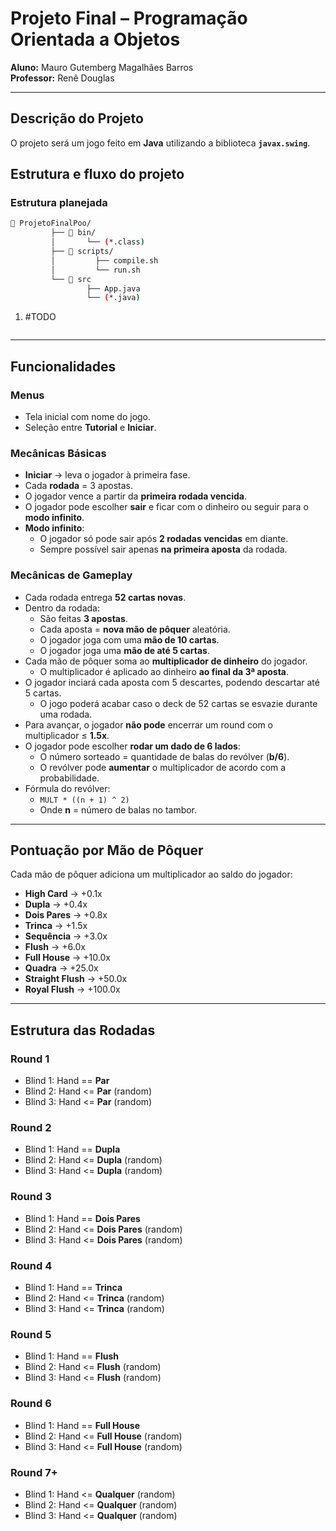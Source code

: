 # Projeto Final – Programação Orientada a Objetos
**Aluno:** Mauro Gutemberg Magalhães Barros  
**Professor:** Renê Douglas  

---

## Descrição do Projeto
O projeto será um jogo feito em **Java** utilizando a biblioteca **`javax.swing`**.


## Estrutura e fluxo do projeto  

### Estrutura planejada

```sh
📂 ProjetoFinalPoo/
         ├── 📂 bin/
         │       └── (*.class)
         ├── 📂 scripts/
         │         ├── compile.sh
         │         └── run.sh
         └── 📂 src
                 ├── App.java
                 └── (*.java)
```

1. #TODO
```sh

```

---

## Funcionalidades

### Menus
- Tela inicial com nome do jogo.  
- Seleção entre **Tutorial** e **Iniciar**.  

### Mecânicas Básicas
- **Iniciar** → leva o jogador à primeira fase.  
- Cada **rodada** = 3 apostas.  
- O jogador vence a partir da **primeira rodada vencida**.  
- O jogador pode escolher **sair** e ficar com o dinheiro ou seguir para o **modo infinito**.  
- **Modo infinito**:  
  - O jogador só pode sair após **2 rodadas vencidas** em diante.  
  - Sempre possível sair apenas **na primeira aposta** da rodada.  

### Mecânicas de Gameplay
- Cada rodada entrega **52 cartas novas**.  
- Dentro da rodada:  
  - São feitas **3 apostas**.  
  - Cada aposta = **nova mão de pôquer** aleatória.  
  - O jogador joga com uma **mão de 10 cartas**.  
  - O jogador joga uma **mão de até 5 cartas**.  
- Cada mão de pôquer soma ao **multiplicador de dinheiro** do jogador.  
  - O multiplicador é aplicado ao dinheiro **ao final da 3ª aposta**.  
- O jogador inciará cada aposta com 5 descartes, podendo descartar até 5 cartas.  
  - O jogo poderá acabar caso o deck de 52 cartas se esvazie durante uma rodada.  
- Para avançar, o jogador **não pode** encerrar um round com o multiplicador ≤ **1.5x**.  
- O jogador pode escolher **rodar um dado de 6 lados**:  
  - O número sorteado = quantidade de balas do revólver (**b/6**).  
  - O revólver pode **aumentar** o multiplicador de acordo com a probabilidade.  
- Fórmula do revólver:  
  - `MULT * ((n + 1) ^ 2)`  
  - Onde **n** = número de balas no tambor.  

---

## Pontuação por Mão de Pôquer
Cada mão de pôquer adiciona um multiplicador ao saldo do jogador:

- **High Card** → +0.1x  
- **Dupla** → +0.4x  
- **Dois Pares** → +0.8x  
- **Trinca** → +1.5x  
- **Sequência** → +3.0x  
- **Flush** → +6.0x  
- **Full House** → +10.0x  
- **Quadra** → +25.0x  
- **Straight Flush** → +50.0x  
- **Royal Flush** → +100.0x  

---

## Estrutura das Rodadas

### Round 1
- Blind 1: Hand == **Par**  
- Blind 2: Hand <= **Par** (random)  
- Blind 3: Hand <= **Par** (random)  

### Round 2
- Blind 1: Hand == **Dupla**  
- Blind 2: Hand <= **Dupla** (random)  
- Blind 3: Hand <= **Dupla** (random)  

### Round 3
- Blind 1: Hand == **Dois Pares**  
- Blind 2: Hand <= **Dois Pares** (random)  
- Blind 3: Hand <= **Dois Pares** (random)  

### Round 4
- Blind 1: Hand == **Trinca**  
- Blind 2: Hand <= **Trinca** (random)  
- Blind 3: Hand <= **Trinca** (random)  

### Round 5
- Blind 1: Hand == **Flush**  
- Blind 2: Hand <= **Flush** (random)  
- Blind 3: Hand <= **Flush** (random)  

### Round 6
- Blind 1: Hand == **Full House**  
- Blind 2: Hand <= **Full House** (random)  
- Blind 3: Hand <= **Full House** (random)  

### Round 7+
- Blind 1: Hand <= **Qualquer** (random)  
- Blind 2: Hand <= **Qualquer** (random)  
- Blind 3: Hand <= **Qualquer** (random)  
